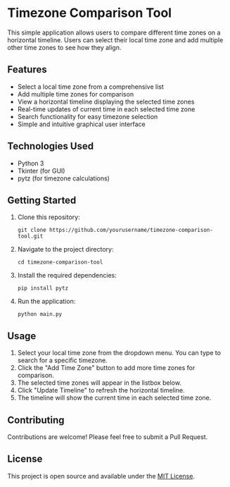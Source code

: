 # Timezone Comparison Tool

This simple application allows users to compare different time zones on a horizontal timeline. Users can select their local time zone and add multiple other time zones to see how they align.

## Features

- Select a local time zone from a comprehensive list
- Add multiple time zones for comparison
- View a horizontal timeline displaying the selected time zones
- Real-time updates of current time in each selected time zone
- Search functionality for easy timezone selection
- Simple and intuitive graphical user interface

## Technologies Used

- Python 3
- Tkinter (for GUI)
- pytz (for timezone calculations)

## Getting Started

1. Clone this repository:
   ```
   git clone https://github.com/yourusername/timezone-comparison-tool.git
   ```

2. Navigate to the project directory:
   ```
   cd timezone-comparison-tool
   ```

3. Install the required dependencies:
   ```
   pip install pytz
   ```

4. Run the application:
   ```
   python main.py
   ```

## Usage

1. Select your local time zone from the dropdown menu. You can type to search for a specific timezone.
2. Click the "Add Time Zone" button to add more time zones for comparison.
3. The selected time zones will appear in the listbox below.
4. Click "Update Timeline" to refresh the horizontal timeline.
5. The timeline will show the current time in each selected time zone.

## Contributing

Contributions are welcome! Please feel free to submit a Pull Request.

## License

This project is open source and available under the [MIT License](LICENSE).
